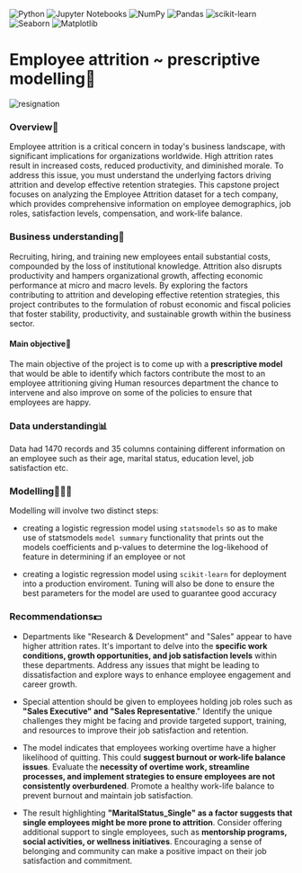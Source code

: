 ![Python](https://img.shields.io/badge/Python-3776AB?style=for-the-badge&logo=python&logoColor=white) ![Jupyter Notebooks](https://img.shields.io/badge/Jupyter-Notebooks-orange?logo=jupyter&logoColor=white) ![NumPy](https://img.shields.io/badge/NumPy-Scientific_Computing-blue?logo=numpy&logoColor=white) ![Pandas](https://img.shields.io/badge/Pandas-Data_Manipulation-lightblue?logo=pandas&logoColor=white) ![scikit-learn](https://img.shields.io/badge/scikit--learn-Machine_Learning-lightblueblue?logo=scikit-learn&logoColor=orange) ![Seaborn](https://img.shields.io/badge/Seaborn-Data_Visualization-yellow?) ![Matplotlib](https://img.shields.io/badge/Matplotlib-Data_Visualization-blue?)


# Employee attrition ~ prescriptive modelling💉
![resignation](https://github.com/franciskyalo/employee_attrition/assets/94622826/df77e401-b01b-4804-a25c-bec5246dfae4)

### Overview🔎 

Employee attrition is a critical concern in today's business landscape, with significant implications for organizations worldwide. High attrition rates result in increased costs, reduced productivity, and diminished morale. To address this issue, you must understand the underlying factors driving attrition and develop effective retention strategies. This capstone project focuses on analyzing the Employee Attrition dataset for a tech company, which provides comprehensive information on employee demographics, job roles, satisfaction levels, compensation, and work-life balance.

### Business understanding📌

Recruiting, hiring, and training new employees entail substantial costs, compounded by the loss of institutional knowledge. Attrition also disrupts productivity and hampers organizational growth, affecting economic performance at micro and macro levels. By exploring the factors contributing to attrition and developing effective retention strategies, this project contributes to the formulation of robust economic and fiscal policies that foster stability, productivity, and sustainable growth within the business sector.

#### Main objective📌 

The main objective of the project is to come up with a **prescriptive model** that would be able to identify which factors contribute the most to an employee attritioning giving Human resources department the chance to intervene and also improve on some of the policies to ensure that employees are happy.


### Data understanding📊 

Data had 1470 records and 35 columns containing different information on an employee such as their age, marital status, education level, job satisfaction etc.


### Modelling👨🏿‍💻 

Modelling will involve two distinct steps:

- creating a logistic regression model using `statsmodels` so as to make use of statsmodels `model summary` functionality that prints out the models coefficients and p-values to determine the log-likehood of feature in determining if an employee or not

- creating a logistic regression model using `scikit-learn` for deployment into a production enviroment. Tuning will also be done to ensure the best parameters for the model are used to guarantee good accuracy

### Recommendations💵 

- Departments like "Research & Development" and "Sales" appear to have higher attrition rates. It's important to delve into the **specific work conditions, growth opportunities, and job satisfaction levels** within these departments. Address any issues that might be leading to dissatisfaction and explore ways to enhance employee engagement and career growth.

- Special attention should be given to employees holding job roles such as **"Sales Executive" and "Sales Representative**." Identify the unique challenges they might be facing and provide targeted support, training, and resources to improve their job satisfaction and retention.

- The model indicates that employees working overtime have a higher likelihood of quitting. This could **suggest burnout or work-life balance issues**. Evaluate the **necessity of overtime work, streamline processes, and implement strategies to ensure employees are not consistently overburdened**. Promote a healthy work-life balance to prevent burnout and maintain job satisfaction.

- The result highlighting **"MaritalStatus_Single" as a factor suggests that single employees might be more prone to attrition**. Consider offering additional support to single employees, such as **mentorship programs, social activities, or wellness initiatives**. Encouraging a sense of belonging and community can make a positive impact on their job satisfaction and commitment.

